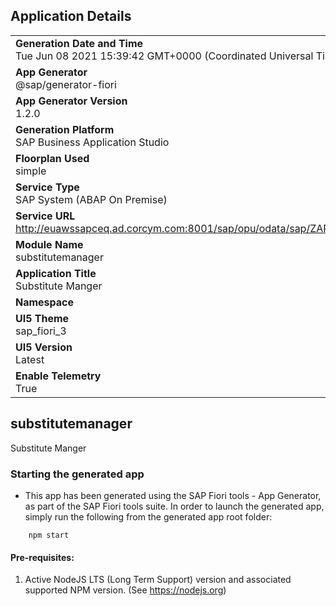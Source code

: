 ## Application Details
|               |
| ------------- |
|**Generation Date and Time**<br>Tue Jun 08 2021 15:39:42 GMT+0000 (Coordinated Universal Time)|
|**App Generator**<br>@sap/generator-fiori|
|**App Generator Version**<br>1.2.0|
|**Generation Platform**<br>SAP Business Application Studio|
|**Floorplan Used**<br>simple|
|**Service Type**<br>SAP System (ABAP On Premise)|
|**Service URL**<br>http://euawssapceq.ad.corcym.com:8001/sap/opu/odata/sap/ZAPPROVERS_MANAGER_SRV
|**Module Name**<br>substitutemanager|
|**Application Title**<br>Substitute Manger|
|**Namespace**<br>|
|**UI5 Theme**<br>sap_fiori_3|
|**UI5 Version**<br>Latest|
|**Enable Telemetry**<br>True|

## substitutemanager

Substitute Manger

### Starting the generated app

-   This app has been generated using the SAP Fiori tools - App Generator, as part of the SAP Fiori tools suite.  In order to launch the generated app, simply run the following from the generated app root folder:

```
    npm start
```

#### Pre-requisites:

1. Active NodeJS LTS (Long Term Support) version and associated supported NPM version.  (See https://nodejs.org)


